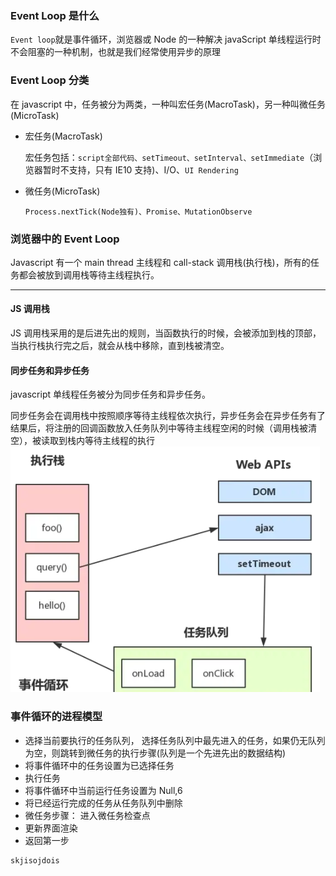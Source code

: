 ### Event Loop 是什么

`Event loop`就是事件循环，浏览器或 Node 的一种解决 javaScript 单线程运行时不会阻塞的一种机制，也就是我们经常使用异步的原理

### Event Loop 分类

在 javascript 中，任务被分为两类，一种叫宏任务(MacroTask)，另一种叫微任务(MicroTask)

- 宏任务(MacroTask)

  宏任务包括：`script全部代码、setTimeout、setInterval、setImmediate`（浏览器暂时不支持，只有 IE10 支持)、I/O、`UI Rendering`

- 微任务(MicroTask)

  `Process.nextTick(Node独有)、Promise、MutationObserve`

### 浏览器中的 Event Loop

Javascript 有一个 main thread 主线程和 call-stack 调用栈(执行栈)，所有的任务都会被放到调用栈等待主线程执行。

---

#### JS 调用栈

JS 调用栈采用的是后进先出的规则，当函数执行的时候，会被添加到栈的顶部，当执行栈执行完之后，就会从栈中移除，直到栈被清空。

#### 同步任务和异步任务

javascript 单线程任务被分为同步任务和异步任务。

同步任务会在调用栈中按照顺序等待主线程依次执行，异步任务会在异步任务有了结果后，将注册的回调函数放入任务队列中等待主线程空闲的时候（调用栈被清空），被读取到栈内等待主线程的执行 ![](img/event_loop.png)

### 事件循环的进程模型

- 选择当前要执行的任务队列， 选择任务队列中最先进入的任务，如果仍无队列为空，则跳转到微任务的执行步骤(队列是一个先进先出的数据结构)
- 将事件循环中的任务设置为已选择任务
- 执行任务
- 将事件循环中当前运行任务设置为 Null,6
- 将已经运行完成的任务从任务队列中删除
- 微任务步骤： 进入微任务检查点
- 更新界面渲染
- 返回第一步

```js
skjisojdois
```
